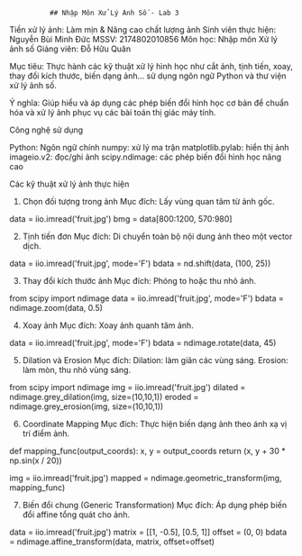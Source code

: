               ## Nhập Môn Xử Lý Ảnh Số - Lab 3
Tiền xử lý ảnh: Làm mịn & Nâng cao chất lượng ảnh
Sinh viên thực hiện: Nguyễn Bùi Minh Đức MSSV: 2174802010856
Môn học: Nhập môn Xử lý ảnh số
Giảng viên: Đỗ Hữu Quân

Mục tiêu: 
Thực hành các kỹ thuật xử lý hình học như cắt ảnh, tịnh tiến, xoay, thay đổi kích thước, biến dạng ảnh... sử dụng ngôn ngữ Python và thư viện xử lý ảnh số.

Ý nghĩa:
Giúp hiểu và áp dụng các phép biến đổi hình học cơ bản để chuẩn hóa và xử lý ảnh phục vụ các bài toán thị giác máy tính.

Công nghệ sử dụng

Python: Ngôn ngữ chính
numpy: xử lý ma trận
matplotlib.pylab: hiển thị ảnh
imageio.v2: đọc/ghi ảnh
scipy.ndimage: các phép biến đổi hình học nâng cao

Các kỹ thuật xử lý ảnh thực hiện
1. Chọn đối tượng trong ảnh
Mục đích: Lấy vùng quan tâm từ ảnh gốc.

data = iio.imread('fruit.jpg')
bmg = data[800:1200,  570:980]


2. Tịnh tiến đơn
Mục đích: Di chuyển toàn bộ nội dung ảnh theo một vector dịch.

data = iio.imread('fruit.jpg', mode='F')
bdata = nd.shift(data, (100, 25))


3. Thay đổi kích thước ảnh
Mục đích: Phóng to hoặc thu nhỏ ảnh.

from scipy import ndimage
data = iio.imread('fruit.jpg', mode='F')
bdata = ndimage.zoom(data, 0.5)


4. Xoay ảnh
Mục đích: Xoay ảnh quanh tâm ảnh.

data = iio.imread('fruit.jpg', mode='F')
bdata = ndimage.rotate(data, 45)

5. Dilation và Erosion
Mục đích:
Dilation: làm giãn các vùng sáng.
Erosion: làm mòn, thu nhỏ vùng sáng.

from scipy import ndimage
img = iio.imread('fruit.jpg')
dilated = ndimage.grey_dilation(img, size=(10,10,1))
eroded = ndimage.grey_erosion(img, size=(10,10,1))

6. Coordinate Mapping
Mục đích: Thực hiện biến dạng ảnh theo ánh xạ vị trí điểm ảnh.

def mapping_func(output_coords):
    x, y = output_coords
    return (x, y + 30 * np.sin(x / 20))

img = iio.imread('fruit.jpg')
mapped = ndimage.geometric_transform(img, mapping_func)


7. Biến đổi chung (Generic Transformation)
Mục đích: Áp dụng phép biến đổi affine tổng quát cho ảnh.

data = iio.imread('fruit.jpg')
matrix = [[1, -0.5], [0.5, 1]]
offset = (0, 0)
bdata = ndimage.affine_transform(data, matrix, offset=offset)


